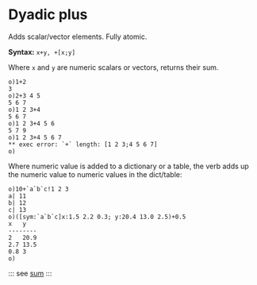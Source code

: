 # Dyadic plus

Adds scalar/vector elements. Fully atomic.

**Syntax:** ``x+y, +[x;y]``

Where `x` and `y` are numeric scalars or vectors, returns their sum.

```o
o)1+2
3
o)2+3 4 5
5 6 7
o)1 2 3+4
5 6 7
o)1 2 3+4 5 6
5 7 9
o)1 2 3+4 5 6 7
** exec error: `+` length: [1 2 3;4 5 6 7]
o)
```

Where numeric value is added to a dictionary or a table, the verb adds up the numeric value to numeric values in the dict/table:

```o
o)10+`a`b`c!1 2 3
a| 11
b| 12
c| 13
o)([sym:`a`b`c]x:1.5 2.2 0.3; y:20.4 13.0 2.5)+0.5
x   y
--------
2   20.9
2.7 13.5
0.8 3
o)
```

::: see
[sum](/verbs/math/sum.md)
:::
